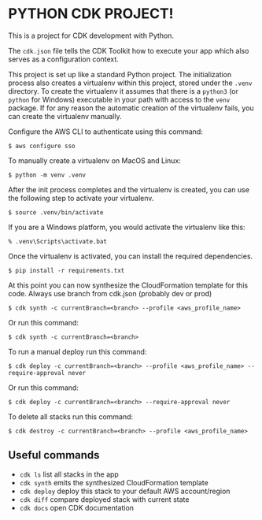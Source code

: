 
# PYTHON CDK PROJECT!

This is a project for CDK development with Python.

The `cdk.json` file tells the CDK Toolkit how to execute your app which also serves as a configuration context.

This project is set up like a standard Python project.  The initialization
process also creates a virtualenv within this project, stored under the `.venv`
directory.  To create the virtualenv it assumes that there is a `python3`
(or `python` for Windows) executable in your path with access to the `venv`
package. If for any reason the automatic creation of the virtualenv fails,
you can create the virtualenv manually.

Configure the AWS CLI to authenticate using this command:

```
$ aws configure sso
```


To manually create a virtualenv on MacOS and Linux:

```
$ python -m venv .venv
```

After the init process completes and the virtualenv is created, you can use the following
step to activate your virtualenv.

```
$ source .venv/bin/activate
```

If you are a Windows platform, you would activate the virtualenv like this:

```
% .venv\Scripts\activate.bat
```

Once the virtualenv is activated, you can install the required dependencies.

```
$ pip install -r requirements.txt
```

At this point you can now synthesize the CloudFormation template for this code.
Always use branch from cdk.json (probably dev or prod)
```
$ cdk synth -c currentBranch=<branch> --profile <aws_profile_name>
```

Or run this command:

```
$ cdk synth -c currentBranch=<branch>
```
To run a manual deploy run this command:

```
$ cdk deploy -c currentBranch=<branch> --profile <aws_profile_name> --require-approval never
```

Or run this command:

```
$ cdk deploy -c currentBranch=<branch> --require-approval never
```

To delete all stacks run this command:

```
$ cdk destroy -c currentBranch=<branch> --profile <aws_profile_name>
```

## Useful commands

 * `cdk ls`          list all stacks in the app
 * `cdk synth`       emits the synthesized CloudFormation template
 * `cdk deploy`      deploy this stack to your default AWS account/region
 * `cdk diff`        compare deployed stack with current state
 * `cdk docs`        open CDK documentation

